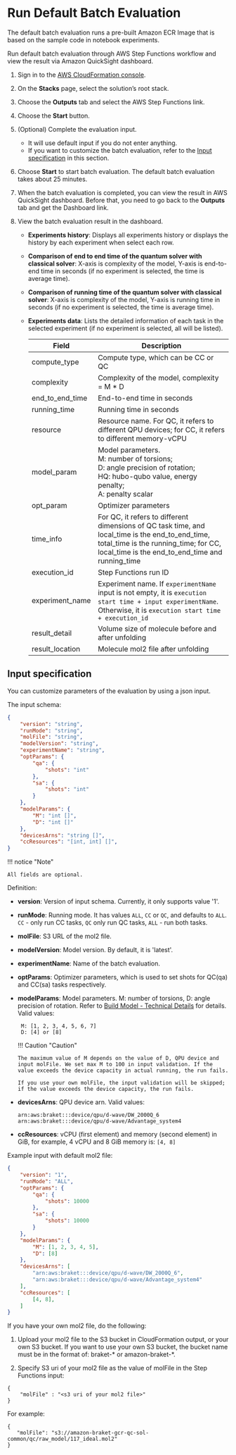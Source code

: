 # Run Default Batch Evaluation

The default batch evaluation runs a pre-built Amazon ECR Image that is based on the sample code in notebook experiments.

Run default batch evaluation through AWS Step Functions workflow and view the result via Amazon QuickSight dashboard.

1. Sign in to the [AWS CloudFormation console](https://console.aws.amazon.com/cloudformation/home?). 
2. On the **Stacks** page, select the solution’s root stack. 
3. Choose the **Outputs** tab and select the AWS Step Functions link.
4. Choose the **Start** button.
5. (Optional) Complete the evaluation input.

     - It will use default input if you do not enter anything.
     - If you want to customize the batch evaluation, refer to the [Input specification](#input-specification) in this section.

6. Choose **Start** to start batch evaluation. The default batch evaluation takes about 25 minutes.

7. When the batch evaluation is completed, you can view the result in AWS QuickSight dashboard. Before that, you need to go back to the **Outputs** tab and get the Dashboard link.

8. View the batch evaluation result in the dashboard. 
    
    - **Experiments history**: Displays all experiments history or displays the history by each experiment when select each row.
    - **Comparison of end to end time of the quantum solver with classical solver**: X-axis is complexity of the model, Y-axis is end-to-end time in seconds (if no experiment is selected, the time is average time).
    - **Comparison of running time of the quantum solver with classical solver**: X-axis is complexity of the model, Y-axis is running time in seconds (if no experiment is selected,  the time is average time). 
    - **Experiments data**: Lists the detailed information of each task in the selected experiment (if no experiment is selected, all will be listed).

        | Field  | Description  |
        |---|---|
        | compute_type  | Compute type, which can be CC or QC  |
        | complexity  | Complexity of the model, complexity = M * D  |
        | end_to_end_time  | End-to-end time in seconds |
        | running_time  | Running time in seconds  |
        | resource | Resource name. For QC, it refers to different QPU devices; for CC, it refers to different memory-vCPU  |
        | model_param  | Model parameters.</br> M: number of torsions;</br>D: angle precision of rotation;</br>HQ: hubo-qubo value, energy penalty; </br>A: penalty scalar|
        | opt_param  | Optimizer parameters |
        | time_info  | For QC, it refers to different dimensions of QC task time, and local_time is the end_to_end_time, total_time is the running_time; for CC, local_time is the end_to_end_time and running_time |
        | execution_id  | Step Functions run ID |
        | experiment_name  | Experiment name. If `experimentName` input is not empty, it is `execution start time + input experimentName`. Otherwise, it is `execution start time + execution_id`  |
        | result_detail  | Volume size of molecule before and after unfolding  |
        | result_location | Molecule mol2 file after unfolding  |

## Input specification

You can customize parameters of the evaluation by using a json input.

The input schema:

```json
{
    "version": "string",
    "runMode": "string",
    "molFile": "string",
    "modelVersion": "string",
    "experimentName": "string",
    "optParams": {
        "qa": {
            "shots": "int"
        },
        "sa": {
            "shots": "int"
        }
    },
    "modelParams": {
        "M": "int []",
        "D": "int []"
    },
    "devicesArns": "string []",
    "ccResources": "[int, int] []",
}

```

!!! notice "Note"

    All fields are optional.

Definition:

  * **version**: Version of input schema. Currently, it only supports value '1'.
  * **runMode**: Running mode. It has values `ALL`, `CC` or `QC`, and defaults to `ALL`. `CC` - only run CC tasks, `QC` only run QC tasks, `ALL` - run both tasks.
  * **molFile**: S3 URL of the mol2 file.
  * **modelVersion**: Model version. By default, it is 'latest'.
  * **experimentName**: Name of the batch evaluation.
  * **optParams**: Optimizer parameters, which is used to set shots for QC(qa) and CC(sa) tasks respectively.
  * **modelParams**: Model parameters. M: number of torsions, D: angle precision of rotation. Refer to [Build Model - Technical Details](./build-model-detail.md) for details. Valid values: 

         M: [1, 2, 3, 4, 5, 6, 7]
         D: [4] or [8]

    !!! Caution "Caution"

        The maximum value of M depends on the value of D, QPU device and input molFile. We set max M to 100 in input validation. If the value exceeds the device capacity in actual running, the run fails.
        
        If you use your own molFile, the input validation will be skipped; if the value exceeds the device capacity, the run fails. 
   
  * **devicesArns**: QPU device arn. Valid values:
  
        arn:aws:braket:::device/qpu/d-wave/DW_2000Q_6
        arn:aws:braket:::device/qpu/d-wave/Advantage_system4
      
  * **ccResources**: vCPU (first element) and memory (second element) in GiB, for example, 4 vCPU and 8 GiB memory is: `[4, 8]`


Example input with default mol2 file:

```json
{
    "version": "1",
    "runMode": "ALL",
    "optParams": {
        "qa": {
            "shots": 10000
        },
        "sa": {
            "shots": 10000
        }
    },
    "modelParams": {
        "M": [1, 2, 3, 4, 5],
        "D": [8]
    },
    "devicesArns": [
        "arn:aws:braket:::device/qpu/d-wave/DW_2000Q_6",
        "arn:aws:braket:::device/qpu/d-wave/Advantage_system4"
    ],
    "ccResources": [
        [4, 8],
    ]
}
```
If you have your own mol2 file, do the following:

1.	Upload your mol2 file to the S3 bucket in CloudFormation output, or your own S3 bucket. If you want to use your own S3 bucket, the bucket name must be in the format of: braket-* or amazon-braket-*.

2. Specify S3 uri of your mol2 file as the value of molFile in the Step Functions input:

```
{
    "molFile" : "<s3 uri of your mol2 file>"
}
```

For example:

```
{
   "molFile": "s3://amazon-braket-gcr-qc-sol-common/qc/raw_model/117_ideal.mol2"
}
```
